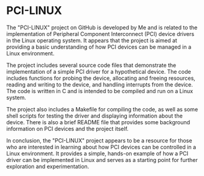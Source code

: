 # PCI-LINUX
The "PCI-LINUX" project on GitHub is developed by Me and is related to the implementation of Peripheral Component Interconnect (PCI) device drivers in the Linux operating system. It appears that the project is aimed at providing a basic understanding of how PCI devices can be managed in a Linux environment.

The project includes several source code files that demonstrate the implementation of a simple PCI driver for a hypothetical device. The code includes functions for probing the device, allocating and freeing resources, reading and writing to the device, and handling interrupts from the device. The code is written in C and is intended to be compiled and run on a Linux system.

The project also includes a Makefile for compiling the code, as well as some shell scripts for testing the driver and displaying information about the device. There is also a brief README file that provides some background information on PCI devices and the project itself.

In conclusion, the "PCI-LINUX" project appears to be a resource for those who are interested in learning about how PCI devices can be controlled in a Linux environment. It provides a simple, hands-on example of how a PCI driver can be implemented in Linux and serves as a starting point for further exploration and experimentation.
